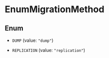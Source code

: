

# EnumMigrationMethod

## Enum


* `DUMP` (value: `"dump"`)

* `REPLICATION` (value: `"replication"`)




